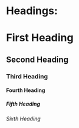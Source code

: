 # Headings:

# First Heading
## Second Heading
### Third Heading
#### Fourth Heading
##### Fifth Heading
###### Sixth Heading
